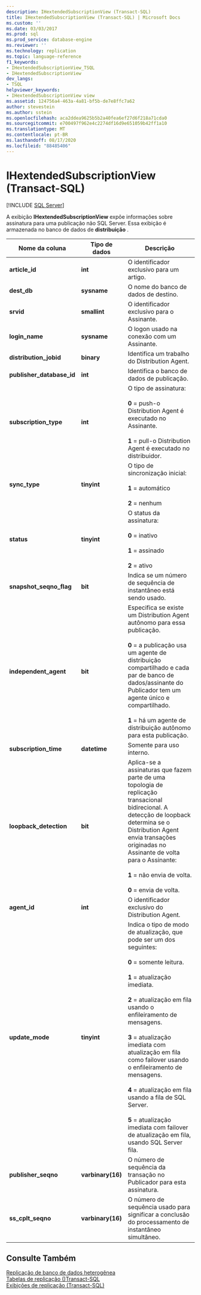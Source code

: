 ```yaml
---
description: IHextendedSubscriptionView (Transact-SQL)
title: IHextendedSubscriptionView (Transact-SQL) | Microsoft Docs
ms.custom: ''
ms.date: 03/03/2017
ms.prod: sql
ms.prod_service: database-engine
ms.reviewer: ''
ms.technology: replication
ms.topic: language-reference
f1_keywords:
- IHextendedSubscriptionView_TSQL
- IHextendedSubscriptionView
dev_langs:
- TSQL
helpviewer_keywords:
- IHextendedSubscriptionView view
ms.assetid: 124756a4-463a-4a81-bf5b-de7e8ffc7a62
author: stevestein
ms.author: sstein
ms.openlocfilehash: aca2ddea9625b5b2a40fea6ef27d6f218a71cda0
ms.sourcegitcommit: e700497f962e4c2274df16d9e651059b42ff1a10
ms.translationtype: MT
ms.contentlocale: pt-BR
ms.lasthandoff: 08/17/2020
ms.locfileid: "88485406"
---
```

# <a name="ihextendedsubscriptionview-transact-sql"></a>IHextendedSubscriptionView (Transact-SQL)
[!INCLUDE [SQL Server](../../includes/applies-to-version/sqlserver.md)]

  A exibição **IHextendedSubscriptionView** expõe informações sobre assinatura para uma publicação não SQL Server. Essa exibição é armazenada no banco de dados de **distribuição** .  
  
|Nome da coluna|Tipo de dados|Descrição|  
|-----------------|---------------|-----------------|  
|**article_id**|**int**|O identificador exclusivo para um artigo.|  
|**dest_db**|**sysname**|O nome do banco de dados de destino.|  
|**srvid**|**smallint**|O identificador exclusivo para o Assinante.|  
|**login_name**|**sysname**|O logon usado na conexão com um Assinante.|  
|**distribution_jobid**|**binary**|Identifica um trabalho do Distribution Agent.|  
|**publisher_database_id**|**int**|Identifica o banco de dados de publicação.|  
|**subscription_type**|**int**|O tipo de assinatura:<br /><br /> **0** = push-o Distribution Agent é executado no Assinante.<br /><br /> **1** = pull-o Distribution Agent é executado no distribuidor.|  
|**sync_type**|**tinyint**|O tipo de sincronização inicial:<br /><br /> **1** = automático<br /><br /> **2** = nenhum|  
|**status**|**tinyint**|O status da assinatura:<br /><br /> **0** = inativo<br /><br /> **1** = assinado<br /><br /> **2** = ativo|  
|**snapshot_seqno_flag**|**bit**|Indica se um número de sequência de instantâneo está sendo usado.|  
|**independent_agent**|**bit**|Especifica se existe um Distribution Agent autônomo para essa publicação.<br /><br /> **0** = a publicação usa um agente de distribuição compartilhado e cada par de banco de dados/assinante do Publicador tem um agente único e compartilhado.<br /><br /> **1** = há um agente de distribuição autônomo para esta publicação.|  
|**subscription_time**|**datetime**|Somente para uso interno.|  
|**loopback_detection**|**bit**|Aplica-se a assinaturas que fazem parte de uma topologia de replicação transacional bidirecional. A detecção de loopback determina se o Distribution Agent envia transações originadas no Assinante de volta para o Assinante:<br /><br /> **1** = não envia de volta.<br /><br /> **0** = envia de volta.|  
|**agent_id**|**int**|O identificador exclusivo do Distribution Agent.|  
|**update_mode**|**tinyint**|Indica o tipo de modo de atualização, que pode ser um dos seguintes:<br /><br /> **0** = somente leitura.<br /><br /> **1** = atualização imediata.<br /><br /> **2** = atualização em fila usando o enfileiramento de mensagens.<br /><br /> **3** = atualização imediata com atualização em fila como failover usando o enfileiramento de mensagens.<br /><br /> **4** = atualização em fila usando a fila de SQL Server.<br /><br /> **5** = atualização imediata com failover de atualização em fila, usando SQL Server fila.|  
|**publisher_seqno**|**varbinary(16)**|O número de sequência da transação no Publicador para esta assinatura.|  
|**ss_cplt_seqno**|**varbinary(16)**|O número de sequência usado para significar a conclusão do processamento de instantâneo simultâneo.|  
  
## <a name="see-also"></a>Consulte Também  
 [Replicação de banco de dados heterogênea](../../relational-databases/replication/non-sql/heterogeneous-database-replication.md)   
 [Tabelas de replicação &#40;&#41;Transact-SQL ](../../relational-databases/system-tables/replication-tables-transact-sql.md)   
 [Exibições de replicação &#40;Transact-SQL&#41;](../../relational-databases/system-views/replication-views-transact-sql.md)  
  
  
